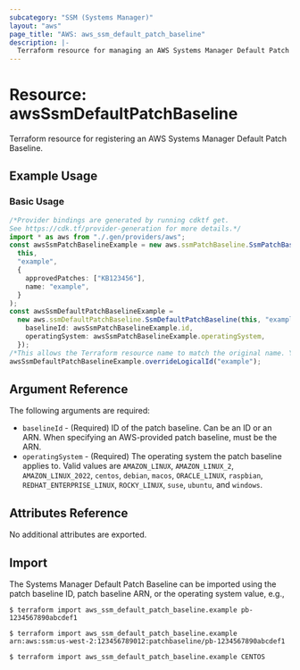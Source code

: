 ```yaml
---
subcategory: "SSM (Systems Manager)"
layout: "aws"
page_title: "AWS: aws_ssm_default_patch_baseline"
description: |-
  Terraform resource for managing an AWS Systems Manager Default Patch Baseline.
---
```


# Resource: awsSsmDefaultPatchBaseline

Terraform resource for registering an AWS Systems Manager Default Patch Baseline.

## Example Usage

### Basic Usage

```typescript
/*Provider bindings are generated by running cdktf get.
See https://cdk.tf/provider-generation for more details.*/
import * as aws from "./.gen/providers/aws";
const awsSsmPatchBaselineExample = new aws.ssmPatchBaseline.SsmPatchBaseline(
  this,
  "example",
  {
    approvedPatches: ["KB123456"],
    name: "example",
  }
);
const awsSsmDefaultPatchBaselineExample =
  new aws.ssmDefaultPatchBaseline.SsmDefaultPatchBaseline(this, "example_1", {
    baselineId: awsSsmPatchBaselineExample.id,
    operatingSystem: awsSsmPatchBaselineExample.operatingSystem,
  });
/*This allows the Terraform resource name to match the original name. You can remove the call if you don't need them to match.*/
awsSsmDefaultPatchBaselineExample.overrideLogicalId("example");

```

## Argument Reference

The following arguments are required:

* `baselineId` - (Required) ID of the patch baseline.
  Can be an ID or an ARN.
  When specifying an AWS-provided patch baseline, must be the ARN.
* `operatingSystem` - (Required) The operating system the patch baseline applies to.
  Valid values are
  `AMAZON_LINUX`,
  `AMAZON_LINUX_2`,
  `AMAZON_LINUX_2022`,
  `centos`,
  `debian`,
  `macos`,
  `ORACLE_LINUX`,
  `raspbian`,
  `REDHAT_ENTERPRISE_LINUX`,
  `ROCKY_LINUX`,
  `suse`,
  `ubuntu`, and
  `windows`.

## Attributes Reference

No additional attributes are exported.

## Import

The Systems Manager Default Patch Baseline can be imported using the patch baseline ID, patch baseline ARN, or the operating system value, e.g.,

```console
$ terraform import aws_ssm_default_patch_baseline.example pb-1234567890abcdef1
```

```console
$ terraform import aws_ssm_default_patch_baseline.example arn:aws:ssm:us-west-2:123456789012:patchbaseline/pb-1234567890abcdef1
```

```console
$ terraform import aws_ssm_default_patch_baseline.example CENTOS
```
